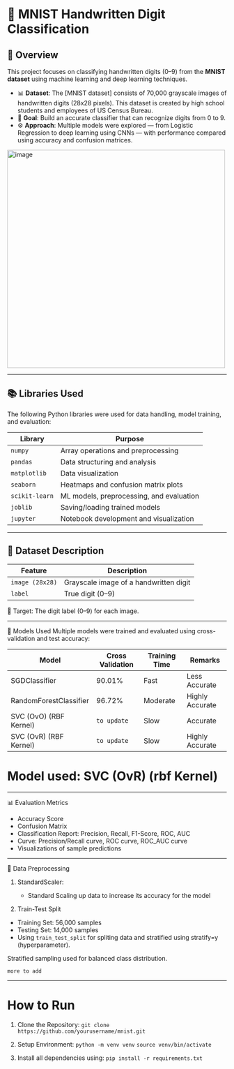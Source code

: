 # 🔢 MNIST Handwritten Digit Classification

## 📌 Overview

This project focuses on classifying handwritten digits (0–9) from the **MNIST dataset** using machine learning and deep learning techniques.

- 📊 **Dataset**: The [MNIST dataset] consists of 70,000 grayscale images of handwritten digits (28x28 pixels). This dataset is created by high school students and employees of US Census Bureau.
- 🧠 **Goal**: Build an accurate classifier that can recognize digits from 0 to 9.
- ⚙️ **Approach**: Multiple models were explored — from Logistic Regression to deep learning using CNNs — with performance compared using accuracy and confusion matrices.

<img width="500" height="500" alt="image" src="https://github.com/user-attachments/assets/3b35bd58-e8ce-4a68-9931-5c94a69a06eb" />

---

## 📚 Libraries Used

The following Python libraries were used for data handling, model training, and evaluation:

| Library         | Purpose                                  |
|-----------------|------------------------------------------|
| `numpy`         | Array operations and preprocessing       |
| `pandas`        | Data structuring and analysis            |
| `matplotlib`    | Data visualization                       |
| `seaborn`       | Heatmaps and confusion matrix plots      |
| `scikit-learn`  | ML models, preprocessing, and evaluation |
| `joblib`        | Saving/loading trained models            |
| `jupyter`       | Notebook development and visualization   |


---


## 💾 Dataset Description

| Feature         | Description                            |
| --------------- | -------------------------------------- |
| `image (28x28)` | Grayscale image of a handwritten digit |
| `label`         | True digit (0–9)                       |

🎯 Target: The digit label (0–9) for each image.


---


🤖 Models Used
Multiple models were trained and evaluated using cross-validation and test accuracy:

| Model                  | Cross Validation | Training Time | Remarks         |
| -----------------------| ---------------- | ------------- | ----------------|
| SGDClassifier          |     90.01%       | Fast          | Less Accurate   |
| RandomForestClassifier |     96.72%       | Moderate      | Highly Accurate |
| SVC (OvO) (RBF Kernel) |  ```to update``` | Slow          | Accurate        |
| SVC (OvR) (RBF Kernel) |  ```to update``` | Slow          | Highly Accurate |

# Model used: SVC (OvR) (rbf Kernel)


---

📊 Evaluation Metrics
  - Accuracy Score
  - Confusion Matrix
  - Classification Report: Precision, Recall, F1-Score, ROC, AUC
  - Curve: Precision/Recall curve, ROC curve, ROC_AUC curve
  - Visualizations of sample predictions
 
---

🧹 Data Preprocessing
1. StandardScaler:
   - Standard Scaling up data to increase its accuracy for the model

2. Train-Test Split
  - Training Set: 56,000 samples
  - Testing Set: 14,000 samples
  - Using ```train_test_split``` for spliting data and stratified using stratify=y (hyperparameter).

Stratified sampling used for balanced class distribution.

```more to add```

---

# How to Run

1. Clone the Repository:
   ```git clone https://github.com/yourusername/mnist.git```

2. Setup Environment:
   ```python -m venv venv```
   ```source venv/bin/activate```

3. Install all dependencies using:
  ```pip install -r requirements.txt```

